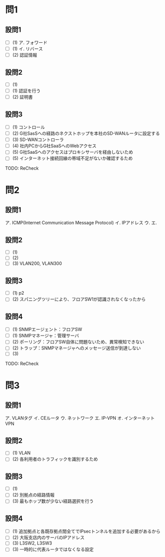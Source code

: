 # 問1

## 設問1

- [ ] (1) ア. フォワード
- [ ] (1) イ. リバース
- [ ] (2) 認証情報

## 設問2

- [ ] (1)
- [ ] (1) 認証を行う
- [ ] (2) 証明書

## 設問3

- [ ] (1) コントロール
- [ ] (2) G社SasSへの経路のネクストホップを本社のSD-WANルータに設定する
- [ ] (3) SD-WANコントローラ
- [ ] (4) 社内PCからG社SaaSへのWebアクセス
- [ ] (5) G社SaaSへのアクセスはプロキシサーバを経由しないため
- [ ] (5) インターネット接続回線の帯域不足がないか確認するため

TODO: ReCheck

# 問2

## 設問1

ア. ICMP(Internet Communication Message Protocol)
イ. IPアドレス
ウ.
エ.

## 設問2

- [ ] (1)
- [ ] (2)
- [ ] (3) VLAN200, VLAN300

## 設問3

- [ ] (1) p2
- [ ] (2) スパニングツリーにより、フロアSW1が認識されなくなったから

## 設問4

- [ ] (1) SNMPエージェント：フロアSW
- [ ] (1) SNMPマネージャ：管理サーバ
- [ ] (2) ポーリング：フロアSW自体に問題ないため、異常検知できない
- [ ] (2) トラップ：SNMPマネージャへのメッセージ送信が到達しない
- [ ] (3)

TODO: ReCheck

# 問3

## 設問1

ア. VLANタグ
イ. CEルータ
ウ. ネットワーク
エ. IP-VPN
オ. インターネットVPN

## 設問2

- [ ] (1) VLAN
- [ ] (2) 各利用者のトラフィックを識別するため

## 設問3

- [ ] (1)
- [ ] (2) 別拠点の経路情報
- [ ] (3) 最もホップ数が少ない経路選択を行う 

## 設問4

- [ ] (1) 追加拠点と各既存拠点間全てでIPsecトンネルを追加する必要があるから
- [ ] (2) 大阪支店内のサーバのIPアドレス
- [ ] (3) L3SW2, L3SW3
- [ ] (3) 一時的に代表ルータではなくなる設定
